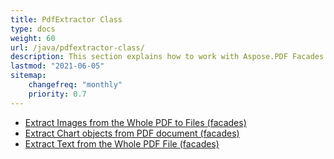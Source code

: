 ```yaml
---
title: PdfExtractor Class
type: docs
weight: 60
url: /java/pdfextractor-class/
description: This section explains how to work with Aspose.PDF Facades using PdfExtractor Class.
lastmod: "2021-06-05"
sitemap:
    changefreq: "monthly"
    priority: 0.7
---
```


- [Extract Images from the Whole PDF to Files (facades)](/pdf/java/extract-images/)
- [Extract Chart objects from PDF document (facades)](/pdf/java/extract-chart-objects/)
- [Extract Text from the Whole PDF File (facades)](/pdf/java/extract-text/)


